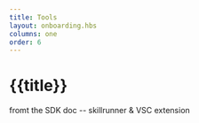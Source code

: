 ```yaml
---
title: Tools
layout: onboarding.hbs
columns: one
order: 6
---
```


# {{title}}

fromt the SDK doc -- skillrunner & VSC extension